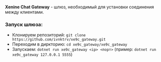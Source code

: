 **Xenine Chat Gateway** - шлюз, необходимый для установки соединения между клиентами.

### Запуск шлюза:
- Клонируем репозиторий: `git clone https://github.com/ivnktrv/xe9c_gateway.git`
- Переходим в диркторию: `cd xe9c_gateway/xe9c_gateway`
- Запускаем: `dotnet run xe9c_gateway <ip> <порт>` (пример: `dotnet run xe9c_gateway 127.0.0.1 5555`)